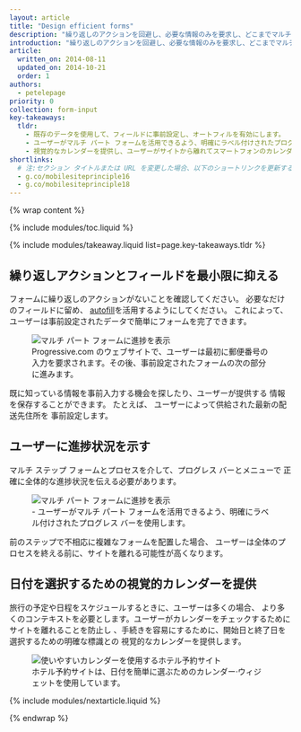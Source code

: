 ```yaml
---
layout: article
title: "Design efficient forms"
description: "繰り返しのアクションを回避し、必要な情報のみを要求し、どこまでマルチ パート フォームに沿うかを示すことによってユーザーをガイドすることにより、効率的なフォームを設計します。"
introduction: "繰り返しのアクションを回避し、必要な情報のみを要求し、どこまでマルチ パート フォームに沿うかを示すことによってユーザーをガイドすることにより、効率的なフォームを設計します。"
article:
  written_on: 2014-08-11
  updated_on: 2014-10-21
  order: 1
authors:
  - petelepage
priority: 0
collection: form-input
key-takeaways:
  tldr:
    - 既存のデータを使用して、フィールドに事前設定し、オートフィルを有効にします。
    - ユーザーがマルチ パート フォームを活用できるよう、明確にラベル付けされたプログレス バーを使用します。
    - 視覚的なカレンダーを提供し、ユーザーがサイトから離れてスマートフォンのカレンダー アプリにジャンプする必要をなくします。
shortlinks: 
  # 注:セクション タイトルまたは URL を変更した場合、以下のショートリンクを更新する必要があります
  - g.co/mobilesiteprinciple16
  - g.co/mobilesiteprinciple18
---
```


{% wrap content %}

{% include modules/toc.liquid %}

{% include modules/takeaway.liquid list=page.key-takeaways.tldr %}

## 繰り返しアクションとフィールドを最小限に抑える

フォームに繰り返しのアクションがないことを確認してください。
必要なだけのフィールドに留め、
[autofill](/web/fundamentals/input/form/label-and-name-inputs.html#use-metadata-to-enable-auto-complete)を活用するようにしてください。
これによって、ユーザーは事前設定されたデータで簡単にフォームを完了できます。

<figure>
  <img src="imgs/forms-multipart-good.png" srcset="imgs/forms-multipart-good.png 1x, imgs/forms-multipart-good-2x.png 2x" alt="マルチ パート フォームに進捗を表示">
  <figcaption>
    Progressive.com のウェブサイトで、ユーザーは最初に郵便番号の入力を要求されます。その後、事前設定されたフォームの次の部分に進みます。
  </figcaption>
</figure>

既に知っている情報を事前入力する機会を探したり、ユーザーが提供する
情報を保存することができます。  たとえば、
ユーザーによって供給された最新の配送先住所を
事前設定します。

## ユーザーに進捗状況を示す

マルチ ステップ フォームとプロセスを介して、プログレス バーとメニューで
正確に全体的な進捗状況を伝える必要があります。

<figure>
  <img src="imgs/forms-multipart-good.png" srcset="imgs/forms-multipart-good.png 1x, imgs/forms-multipart-good-2x.png 2x" alt="マルチ パート フォームに進捗を表示">
  <figcaption>
    - ユーザーがマルチ パート フォームを活用できるよう、明確にラベル付けされたプログレス バーを使用します。
  </figcaption>
</figure>

前のステップで不相応に複雑なフォームを配置した場合、
ユーザーは全体のプロセスを終える前に、サイトを離れる可能性が高くなります。 


## 日付を選択するための視覚的カレンダーを提供

旅行の予定や日程をスケジュールするときに、ユーザーは多くの場合、
より多くのコンテキストを必要とします。ユーザーがカレンダーをチェックするためにサイトを離れることを防止し
、手続きを容易にするために、開始日と終了日を選択するための明確な標識との
視覚的なカレンダーを提供します。 

<figure>
  <img src="imgs/forms-calendar-good.png" srcset="imgs/forms-calendar-good.png 1x, imgs/forms-calendar-good-2x.png 2x" alt="使いやすいカレンダーを使用するホテル予約サイト">
  <figcaption>
    ホテル予約サイトは、日付を簡単に選ぶためのカレンダー·ウィジェットを使用しています。
  </figcaption>
</figure>

{% include modules/nextarticle.liquid %}

{% endwrap %}
